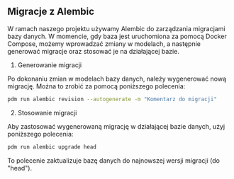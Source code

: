 ## Migracje z Alembic

W ramach naszego projektu używamy Alembic do zarządzania migracjami bazy danych. W momencie, gdy baza jest uruchomiona za pomocą Docker Compose, możemy wprowadzać zmiany w modelach, a następnie generować migracje oraz stosować je na działającej bazie.

1. Generowanie migracji

Po dokonaniu zmian w modelach bazy danych, należy wygenerować nową migrację. Można to zrobić za pomocą poniższego polecenia:

```bash
pdm run alembic revision --autogenerate -m "Komentarz do migracji"
```

2. Stosowanie migracji

Aby zastosować wygenerowaną migrację w działającej bazie danych, użyj poniższego polecenia:

```bash
pdm run alembic upgrade head
```

To polecenie zaktualizuje bazę danych do najnowszej wersji migracji (do "head").
